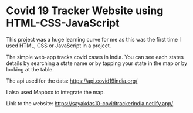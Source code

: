 # Covid 19 Tracker Website using HTML-CSS-JavaScript

This project was a huge learning curve for me as this was the first time I used HTML, CSS or JavaScript in a project. 


The simple web-app tracks covid cases in India. You can see each states details by searching a state name or by tapping your state in the map or by looking at the table.

The api used for the data: <https://api.covid19india.org/>

I also used Mapbox to integrate the map.

Link to the website: <https://sayakdas10-covidtrackerindia.netlify.app/>
